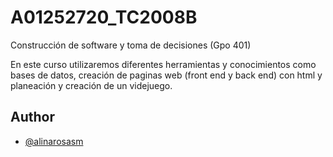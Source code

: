# A01252720_TC2008B

Construcción de software y toma de decisiones (Gpo 401)

En este curso utilizaremos diferentes herramientas y conocimientos como bases de datos, creación de paginas web (front end y back end) con html y planeación y creación de un videjuego.

## Author

- [@alinarosasm](https://www.github.com/alinarosasm)
